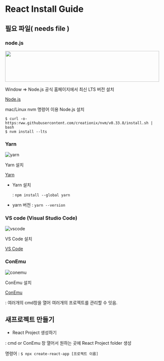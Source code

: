 # React Install Guide

## 필요 파일( needs file )
### node.js 

<img src="https://user-images.githubusercontent.com/80079066/119083438-e4893980-ba3a-11eb-8694-6ded536f676d.png" width="500px" height="100px">

Window => Node.js 공식 홈페이지에서 최신 LTS 버전 설치

[Node.js](https://nodejs.org/en/) 

mac/Linux nvm 명령어 이용 Node.js 설치 

```
$ curl -o- https:rww.githubusercontent.com/creationix/nvm/v0.33.8/install.sh | bash 
$ nvm install --lts 
```

### Yarn

![yarn](https://user-images.githubusercontent.com/80079066/119083443-e5ba6680-ba3a-11eb-9f40-7153d8ed00ba.png)

Yarn 설치

[Yarn](https://classic.yarnpkg.com/en/docs/install#windows-stable)

- Yarn 설치
 
  : `npm install --global yarn`
- yarn 버전
  : `yarn --version`
 
### VS code (Visual Studio Code)

![vscode](https://user-images.githubusercontent.com/80079066/119083442-e5ba6680-ba3a-11eb-9b9a-1a4b97252848.png)

 VS Code 설치
 
[VS Code](https://code.visualstudio.com/)
 
### ConEmu 

![conemu](https://user-images.githubusercontent.com/80079066/119083440-e521d000-ba3a-11eb-82e8-2074b9966ea9.png)


ConEmu 설치 

[ConEmu](https://conemu.github.io/)

: 여러개의 cmd창을 열어 여러개의 프로젝트를 관리할 수 잇음.
 
## 새프로젝트 만들기
 
 - React Project 생성하기
 
  : cmd or ConEmu 창 열어서 원하는 곳에 React Project folder 생성 
  
  명령어 : ` $ npx create-react-app [프로젝트 이름] `




